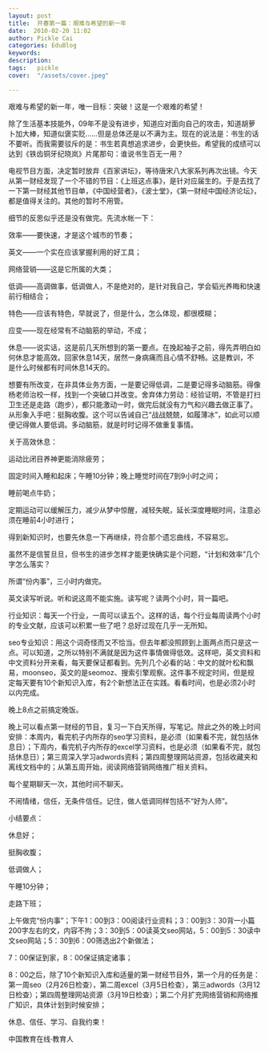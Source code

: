 ```yaml
---
layout: post  
title:  开春第一篇：艰难与希望的新一年  
date:  2010-02-20 11:02  
author: Pickle Cai  
categories: EduBlog  
keywords: 
description:   
tags:	pickle   
cover:  "/assets/cover.jpeg"  

---  
```

    
艰难与希望的新一年，唯一目标：突破！这是一个艰难的希望！



 



除了生活基本技能外，09年不是没有进步，知道应对面向自己的攻击，知道胡萝卜加大棒，知道似褒实贬……但是总体还是以不满为主。现在的说法是：书生的话不要听。而我需要驳斥的是：书生若真想追求进步，会更快些。希望我的成绩可以达到《铁齿铜牙纪晓岚》片尾那句：谁说书生百无一用？



 



电视节目方面，决定暂时放弃《百家讲坛》，等待唐宋八大家系列再次出镜。今天从第一财经发现了一个不错的节目：《上班这点事》，是针对应届生的。于是去找了一下第一财经其他节目单，《中国经营者》，《波士堂》，《第一财经中国经济论坛》，都是值得关注的。其他的暂时不用管。



 



细节的反思似乎还是没有做完。先流水帐一下：





效率——要快速，才是这个城市的节奏； 

英文——一个实在应该掌握利用的好工具； 

网络营销——这是它所属的大类； 

低调——高调做事，低调做人，不是绝对的，是针对我自己，学会韬光养晦和快速前行相结合； 

特色——应该有特色，早就说了，但是什么，怎么体现，都很模糊； 

应变——现在经常有不动脑筋的举动，不成； 

休息——说实话，这是前几天所想到的第一要点。在挽起袖子之前，得先弄明白如何休息才能高效。回家休息14天，居然一身病痛而且心情不舒畅。这是教训，不是什么时候都有时间休息14天的。

想要有所改变，在非具体业务方面，一是要记得低调，二是要记得多动脑筋。得像杨老师治校一样，找到一个突破口并改变。舍弃体力劳动：经验证明，不管是打扫卫生还是走路（跑步），都只能激动一时，做完后就没有力气和兴趣去做正事了。从形象入手吧：挺胸收腹。这个可以告诫自己“战战兢兢，如履薄冰”，如此可以顺便记得做人要低调。多动脑筋，就是时时记得不做重复事情。



 



关于高效休息：





运动比闭目养神更能消除疲劳； 

固定时间入睡和起床；午睡10分钟；晚上睡觉时间在7到9小时之间； 

睡前喝点牛奶； 

定期运动可以缓解压力，减少从梦中惊醒，减轻失眠，延长深度睡眠时间，注意必须在睡前4小时进行； 

得到新知识时，也要先休息一下再继续，符合那个遗忘曲线，不容易忘。

虽然不是信誓旦旦，但书生的进步怎样才能更快确实是个问题，“计划和效率”几个字怎么落实？





所谓“份内事”，三小时内做完。 

英文读写听说。听和说这周不能实施。读写呢？读两个小时，背一篇吧。 

行业知识：每天一个行业，一周可以读五个。这样的话，每个行业每周读两个小时的专业文献，应该可以积累一些了吧？总好过现在几乎一无所知。 

seo专业知识：用这个词奇怪而又不恰当。但去年都没照顾到上面两点而只是这一点。可以知道，之所以特别不满就是因为这件事情做得低效。这样吧，英文资料和中文资料分开来看，每天要保证都看到。先列几个必看的站：中文的就叶松和飘易，moonseo，英文的是seomoz、搜索引擎观察。这件事不规定时间，但是规定每天要有10个新知识入库，有2个新想法正在实践。看看时间，也是必须2小时以内完成。 

晚上8点之前搞定晚饭。 

晚上可以看点第一财经的节目，复习一下白天所得，写笔记。除此之外的晚上时间安排：本周内，看完机子内所存的seo学习资料，是必须（如果看不完，就包括休息日）；下周内，看完机子内所存的excel学习资料，也是必须（如果看不完，就包括休息日）；第三周深入学习adwords资料；第四周整理网站资源，包括收藏夹和离线文档中的；从第五周开始，阅读网络营销网络推广相关资料。  

每个星期聊天一次，其他时间不聊天。 

不闹情绪，信任，无条件信任。记住，做人低调同样包括不“好为人师”。

小结要点：





休息好； 

挺胸收腹； 

低调做人； 

午睡10分钟； 

走路下班；   

上午做完“份内事”；下午1：00到3：00阅读行业资料；3：00到3：30背一小篇200字左右的文，内容不拘；3：30到5：00读英文seo网站，5：00到5：30读中文seo网站；5：30到6：00筛选出2个新做法； 

7：00保证到家，8：00保证搞定诸事； 

8：00之后，除了10个新知识入库和适量的第一财经节目外，第一个月的任务是：第一周seo（2月26日检查），第二周excel（3月5日检查），第三adwords（3月12日检查）；第四周整理网站资源（3月19日检查）；第二个月扩充网络营销和网络推广知识，具体计划到时候安排；

休息、信任、学习、自我约束！



		    
 中国教育在线·教育人

